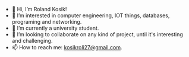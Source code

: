 - 👋 Hi, I’m Roland Kosik!
- 👀 I’m interested in computer engineering, IOT things, databases, programing and networking.
- 🌱 I’m currently a university student.
- 💞️ I’m looking to collaborate on any kind of project, until it's interesting and challenging.
- 📫 How to reach me: kosikroli27@gmail.com.

<!---
Meliodas270/Meliodas270 is a ✨ special ✨ repository because its `README.md` (this file) appears on your GitHub profile.
You can click the Preview link to take a look at your changes.
--->
